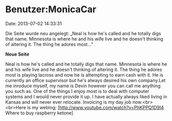 Benutzer:MonicaCar
==================

Date: 2013-07-02 14:33:31

Die Seite wurde neu angelegt: „Neal is how he\'s called and he totally
digs that name. Minnesota is where he and his wife live and he doesn\'t
thinking of altering it. The thing he adores most..."

**Neue Seite**

<div>

Neal is how he\'s called and he totally digs that name. Minnesota is
where he and his wife live and he doesn\'t thinking of altering it. The
thing he adores most is playing lacross and now he is attempting to earn
cash with it. He is currently an office supervisor but he\'s always
desired his own company.Let me inroduce myself, my name is Devin however
you can call me anything you such as. One of the things I enjoy most is
to deal with computer systems and I would never provide it up. I have
actually always liked living in Kansas and will never ever relocate.
Invoicing is my day job now.\<br\>\<br\>Here is my weblog;
\[http://www.youtube.com/watch?v=PhKPPQ1D9I4 Where to buy raspberry
ketone\]

</div>
